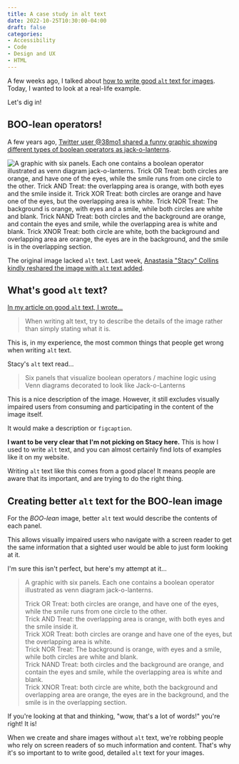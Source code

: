 ```yaml
---
title: A case study in alt text
date: 2022-10-25T10:30:00-04:00
draft: false
categories:
- Accessibility
- Code
- Design and UX
- HTML
---
```


A few weeks ago, I talked about [how to write good `alt` text for images](/how-to-write-good-alt-text/). Today, I wanted to look at a real-life example. 

Let's dig in!

## BOO-lean operators!

A few years ago, [Twitter user @38mo1 shared a funny graphic showing different types of boolean operators as jack-o-lanterns](https://mobile.twitter.com/38mo1/status/1320004943542009857).

<img alt="A graphic with six panels. Each one contains a boolean operator illustrated as venn diagram jack-o-lanterns. Trick OR Treat: both circles are orange, and have one of the eyes, while the smile runs from one circle to the other. Trick AND Treat: the overlapping area is orange, with both eyes and the smile inside it. Trick XOR Treat: both circles are orange and have one of the eyes, but the overlapping area is white. Trick NOR Treat: The background is orange, with eyes and a smile, while both circles are white and blank. Trick NAND Treat: both circles and the background are orange, and contain the eyes and smile, while the overlapping area is white and blank. Trick XNOR Treat: both circle are white, both the background and overlapping area are orange, the eyes are in the background, and the smile is in the overlapping section." src="/img/articles/boolean-pumpkins.jpg">

The original image lacked `alt` text. Last week, [Anastasia "Stacy" Collins kindly reshared the image with `alt` text added](https://mobile.twitter.com/darkliterata/status/1583562256788631552).

## What's good `alt` text?

[In my article on good `alt` text, I wrote...](/how-to-write-good-alt-text/)

> When writing alt text, try to describe the details of the image rather than simply stating what it is.

This is, in my experience, the most common things that people get wrong when writing `alt` text.

Stacy's `alt` text read...

> Six panels that visualize boolean operators / machine logic using Venn diagrams decorated to look like Jack-o-Lanterns

This is a nice description of the image. However, it still excludes visually impaired users from consuming and participating in the content of the image itself.

It would make a description or `figcaption`.

**I want to be very clear that I'm not picking on Stacy here.** This is how I used to write `alt` text, and you can almost certainly find lots of examples like it on my website. 

Writing `alt` text like this comes from a good place! It means people are aware that its important, and are trying to do the right thing.

## Creating better `alt` text for the BOO-lean image

For the _BOO-lean_ image, better `alt` text would describe the contents of each panel.

This allows visually impaired users who navigate with a screen reader to get the same information that a sighted user would be able to just form looking at it.

I'm sure this isn't perfect, but here's my attempt at it...

> A graphic with six panels. Each one contains a boolean operator illustrated as venn diagram jack-o-lanterns. 
> 
> Trick OR Treat: both circles are orange, and have one of the eyes, while the smile runs from one circle to the other.<br>
> Trick AND Treat: the overlapping area is orange, with both eyes and the smile inside it.<br>
> Trick XOR Treat: both circles are orange and have one of the eyes, but the overlapping area is white.<br>
> Trick NOR Treat: The background is orange, with eyes and a smile, while both circles are white and blank.<br>
> Trick NAND Treat: both circles and the background are orange, and contain the eyes and smile, while the overlapping area is white and blank.<br>
> Trick XNOR Treat: both circle are white, both the background and overlapping area are orange, the eyes are in the background, and the smile is in the overlapping section.

If you're looking at that and thinking, "wow, that's a lot of words!" you're right! It is!

When we create and share images without `alt` text, we're robbing people who rely on screen readers of so much information and content. That's why it's so important to to write good, detailed `alt` text for your images.